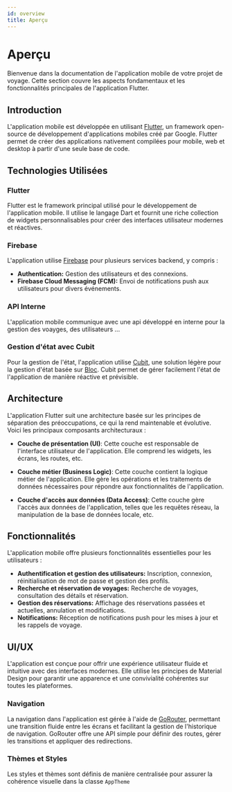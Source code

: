 ```yaml
---
id: overview
title: Aperçu
---
```


# Aperçu

Bienvenue dans la documentation de l'application mobile de votre projet de voyage. Cette section couvre les aspects fondamentaux et les fonctionnalités principales de l'application Flutter.

## Introduction

L'application mobile est développée en utilisant [Flutter](https://flutter.dev/), un framework open-source de développement d'applications mobiles créé par Google. Flutter permet de créer des applications nativement compilées pour mobile, web et desktop à partir d'une seule base de code.

## Technologies Utilisées

### Flutter

Flutter est le framework principal utilisé pour le développement de l'application mobile. Il utilise le langage Dart et fournit une riche collection de widgets personnalisables pour créer des interfaces utilisateur modernes et réactives.

### Firebase

L'application utilise [Firebase](https://firebase.google.com/) pour plusieurs services backend, y compris :

- **Authentication:** Gestion des utilisateurs et des connexions.
- **Firebase Cloud Messaging (FCM):** Envoi de notifications push aux utilisateurs pour divers événements.

### API Interne

L'application mobile communique avec une api développé en interne pour la gestion des voayges, des utilisateurs ...

### Gestion d'état avec Cubit

Pour la gestion de l'état, l'application utilise [Cubit](https://pub.dev/packages/flutter_cubit), une solution légère pour la gestion d'état basée sur [Bloc](https://bloclibrary.dev/#/). Cubit permet de gérer facilement l'état de l'application de manière réactive et prévisible.

## Architecture

L'application Flutter suit une architecture basée sur les principes de séparation des préoccupations, ce qui la rend maintenable et évolutive. Voici les principaux composants architecturaux :

- **Couche de présentation (UI)**: Cette couche est responsable de l'interface utilisateur de l'application. Elle comprend les widgets, les écrans, les routes, etc.

- **Couche métier (Business Logic)**: Cette couche contient la logique métier de l'application. Elle gère les opérations et les traitements de données nécessaires pour répondre aux fonctionnalités de l'application. 

- **Couche d'accès aux données (Data Access)**: Cette couche gère l'accès aux données de l'application, telles que les requêtes réseau, la manipulation de la base de données locale, etc.

## Fonctionnalités

L'application mobile offre plusieurs fonctionnalités essentielles pour les utilisateurs :

- **Authentification et gestion des utilisateurs:** Inscription, connexion, réinitialisation de mot de passe et gestion des profils.
- **Recherche et réservation de voyages:** Recherche de voyages, consultation des détails et réservation.
- **Gestion des réservations:** Affichage des réservations passées et actuelles, annulation et modifications.
- **Notifications:** Réception de notifications push pour les mises à jour et les rappels de voyage.

## UI/UX

L'application est conçue pour offrir une expérience utilisateur fluide et intuitive avec des interfaces modernes. Elle utilise les principes de Material Design pour garantir une apparence et une convivialité cohérentes sur toutes les plateformes.

### Navigation

La navigation dans l'application est gérée à l'aide de [GoRouter](https://pub.dev/packages/go_router), permettant une transition fluide entre les écrans et facilitant la gestion de l'historique de navigation. GoRouter offre une API simple pour définir des routes, gérer les transitions et appliquer des redirections.

### Thèmes et Styles

Les styles et thèmes sont définis de manière centralisée pour assurer la cohérence visuelle dans la classe `AppTheme`

